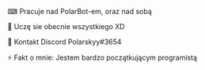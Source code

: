 ⌨ Pracuje nad PolarBot-em, oraz nad sobą

🌴 Uczę sie obecnie wszystkiego XD

📨 Kontakt Discord Polarskyy#3654

⚡ Fakt o mnie: Jestem bardzo początkującym programistą
